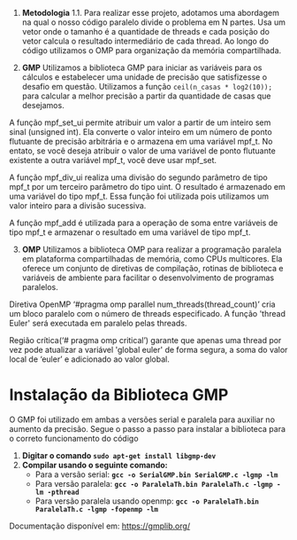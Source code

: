 1. **Metodologia** 
1.1. Para realizar esse projeto, adotamos uma abordagem na qual o nosso código paralelo divide o problema em N partes. Usa um vetor onde o tamanho é a quantidade de threads e cada posição do vetor calcula o resultado intermediário de cada thread. Ao longo do código utilizamos o OMP para organização da memória compartilhada.

2. **GMP** 
Utilizamos a biblioteca GMP para iniciar as variáveis para os cálculos e estabelecer uma unidade de precisão que satisfizesse o desafio em questão.
Utilizamos a função `ceil(n_casas * log2(10));` para calcular a melhor precisão a partir da quantidade de casas que desejamos.

A função mpf_set_ui permite atribuir um valor a partir de um inteiro sem sinal (unsigned int). Ela converte o valor inteiro em um número de ponto flutuante de precisão arbitrária e o armazena em uma variável mpf_t. No entato, se você deseja atribuir o valor de uma variável de ponto flutuante existente a outra variável mpf_t, você deve usar mpf_set.

A função mpf_div_ui realiza uma divisão do segundo parâmetro de tipo mpf_t por um terceiro parâmetro do tipo uint. O resultado é armazenado em uma variável do tipo mpf_t. Essa função foi utilizada pois utilizamos um valor inteiro para a divisão sucessiva.

A função mpf_add é utilizada para a operação de soma entre variáveis de tipo mpf_t e armazenar o resultado em uma variável de tipo mpf_t.

3. **OMP** 
Utilizamos a biblioteca OMP para realizar a programação paralela em plataforma compartilhadas de memória, como CPUs multicores. Ela oferece um conjunto de diretivas de compilação, rotinas de biblioteca e variáveis de ambiente para facilitar o desenvolvimento de programas paralelos.

Diretiva OpenMP ‘#pragma omp parallel num_threads(thread_count)’ cria um bloco paralelo com o número de threads especificado. A função 'thread Euler' será executada em paralelo pelas threads.

Região crítica(‘# pragma omp critical’) garante que apenas uma thread por vez pode atualizar a variável 'global euler' de forma segura, a soma do valor local de ‘euler’ e adicionado ao valor global.

# Instalação da Biblioteca GMP

O GMP foi utilizado em ambas a versões serial e paralela para auxiliar no aumento da precisão. Segue o passo a passo para instalar a biblioteca para o correto funcionamento do código

1. **Digitar o comando `sudo apt-get install libgmp-dev`**
2. **Compilar usando o seguinte comando:**
   - Para a versão serial: **`gcc -o SerialGMP.bin SerialGMP.c -lgmp -lm`**
   - Para versão paralela: **`gcc -o ParalelaTh.bin ParalelaTh.c -lgmp -lm -pthread`**
   - Para versão paralela usando openmp: **`gcc -o ParalelaTh.bin ParalelaTh.c -lgmp -fopenmp -lm`**

Documentação disponível em: https://gmplib.org/

